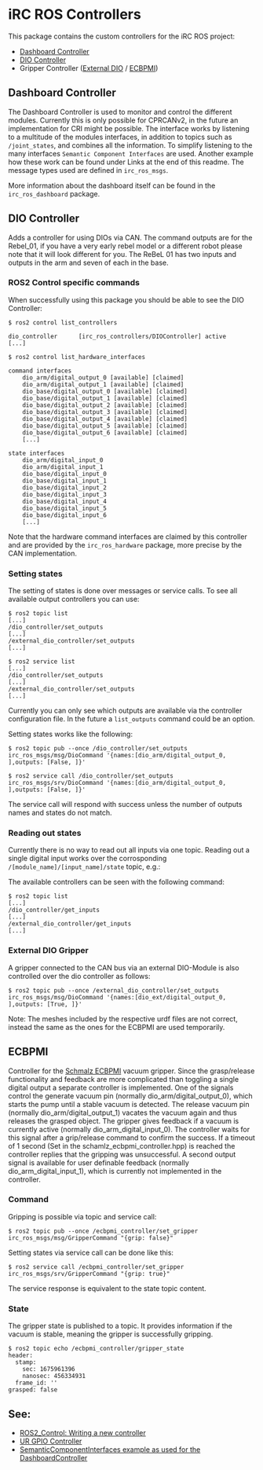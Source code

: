 # iRC ROS Controllers

This package contains the custom controllers for the iRC ROS project:
- [Dashboard Controller](#dashboard-controller)
- [DIO Controller](#dio-controller)
- Gripper Controller ([External DIO](#external-dio-gripper) / [ECBPMI](#ecbpmi)) 

## Dashboard Controller
The Dashboard Controller is used to monitor and control the different modules. Currently this is only possible for CPRCANv2, in the future an implementation for CRI might be possible.
The interface works by listening to a multitude of the modules interfaces, in addition to topics such as `/joint_states`, and combines all the information. To simplify listening to the many interfaces `Semantic Component Interfaces` are used. Another example how these work can be found under Links at the end of this readme.
The message types used are defined in `irc_ros_msgs`. 

More information about the dashboard itself can be found in the `irc_ros_dashboard` package.

## DIO Controller
Adds a controller for using DIOs via CAN. The command outputs are for the Rebel_01, if you have a very early rebel model or a different robot please note that it will look different for you. The ReBeL 01 has two inputs and outputs in the arm and seven of each in the base.

### ROS2 Control specific commands
When successfully using this package you should be able to see the DIO Controller:

``` console
$ ros2 control list_controllers

dio_controller      [irc_ros_controllers/DIOController] active    
[...]

$ ros2 control list_hardware_interfaces

command interfaces
	dio_arm/digital_output_0 [available] [claimed]
	dio_arm/digital_output_1 [available] [claimed]
	dio_base/digital_output_0 [available] [claimed]
	dio_base/digital_output_1 [available] [claimed]
	dio_base/digital_output_2 [available] [claimed]
	dio_base/digital_output_3 [available] [claimed]
	dio_base/digital_output_4 [available] [claimed]
	dio_base/digital_output_5 [available] [claimed]
	dio_base/digital_output_6 [available] [claimed]
    [...]

state interfaces
	dio_arm/digital_input_0
	dio_arm/digital_input_1
	dio_base/digital_input_0
	dio_base/digital_input_1
	dio_base/digital_input_2
	dio_base/digital_input_3
	dio_base/digital_input_4
	dio_base/digital_input_5
	dio_base/digital_input_6
    [...]

```

Note that the hardware command interfaces are claimed by this controller and are provided by the `irc_ros_hardware` package, more precise by the CAN implementation.

### Setting states
The setting of states is done over messages or service calls.
To see all available output controllers you can use:
``` console
$ ros2 topic list
[...]
/dio_controller/set_outputs
[...]
/external_dio_controller/set_outputs
[...]

$ ros2 service list
[...]
/dio_controller/set_outputs
[...]
/external_dio_controller/set_outputs
[...]
```

Currently you can only see which outputs are available via the controller configuration file. In the future a `list_outputs` command could be an option.

Setting states works like the following:

``` console 
$ ros2 topic pub --once /dio_controller/set_outputs irc_ros_msgs/msg/DioCommand '{names:[dio_arm/digital_output_0, ],outputs: [False, ]}'

$ ros2 service call /dio_controller/set_outputs irc_ros_msgs/srv/DioCommand '{names:[dio_arm/digital_output_0, ],outputs: [False, ]}'
```

The service call will respond with success unless the number of outputs names and states do not match.

### Reading out states
Currently there is no way to read out all inputs via one topic. Reading out a single digital input works over the corrosponding `/[module_name]/[input_name]/state` topic, e.g.:

The available controllers can be seen with the following command:
``` console
$ ros2 topic list
[...]
/dio_controller/get_inputs
[...]
/external_dio_controller/get_inputs
[...]
```

### External DIO Gripper
A gripper connected to the CAN bus via an external DIO-Module is also controlled over the dio controller as follows:

``` console
$ ros2 topic pub --once /external_dio_controller/set_outputs irc_ros_msgs/msg/DioCommand '{names:[dio_ext/digital_output_0, ],outputs: [True, ]}'
```

Note: The meshes included by the respective urdf files are not correct, instead the same as the ones for the ECBPMI are used temporarily.

## ECBPMI
Controller for the [Schmalz ECBPMI](https://www.schmalz.com/en-us/vacuum-technology-for-robotics/vacuum-generators/vacuum-generators-ecbpmi-312576/) vacuum gripper. Since the grasp/release functionality and feedback are more complicated than toggling a single digital output a separate controller is implemented.
One of the signals control the generate vacuum pin (normally dio_arm/digital_output_0), which starts the pump until a stable vacuum is detected. The release vacuum pin (normally dio_arm/digital_output_1) vacates the vacuum again and thus releases the grasped object.
The gripper gives feedback if a vacuum is currently active (normally dio_arm_digital_input_0). The controller waits for this signal after a grip/release command to confirm the success. If a timeout of 1 second (Set in the schamlz_ecbpmi_controller.hpp) is reached the controller replies that the gripping was unsuccessful.
A second output signal is available for user definable feedback (normally dio_arm_digital_input_1), which is currently not implemented in the controller.


### Command
Gripping is possible via topic and service call:
``` console
$ ros2 topic pub --once /ecbpmi_controller/set_gripper irc_ros_msgs/msg/GripperCommand "{grip: false}"
```

Setting states via service call can be done like this:

``` console
$ ros2 service call /ecbpmi_controller/set_gripper irc_ros_msgs/srv/GripperCommand "{grip: true}"
```

The service response is equivalent to the state topic content.

### State
The gripper state is published to a topic. It provides information if the vacuum is stable, meaning the gripper is successfully gripping.

``` console
$ ros2 topic echo /ecbpmi_controller/gripper_state
header:
  stamp:
    sec: 1675961396
    nanosec: 456334931
  frame_id: ''
grasped: false
```

## See:
 - [ROS2_Control: Writing a new controller](https://control.ros.org/master/doc/ros2_controllers/doc/writing_new_controller.html)
 - [UR GPIO Controller](https://github.com/UniversalRobots/Universal_Robots_ROS2_Driver/blob/main/ur_controllers/include/ur_controllers/gpio_controller.hpp)
 - [SemanticComponentInterfaces example as used for the DashboardController](https://github.com/ICube-Robotics/iiwa_ros2/tree/main/iiwa_controllers/external_torque_sensor_broadcaster)

